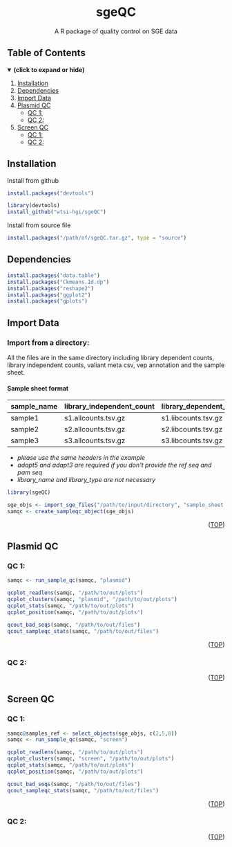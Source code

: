 <div align="center">
<h1 align="center">sgeQC</h1>
  <p align="center">A R package of quality control on SGE data</p>
</div>

## Table of Contents
<details open>
<summary><b>(click to expand or hide)</b></summary>

1. [Installation](#installation)
2. [Dependencies](#dependencies)
3. [Import Data](#import-data)
4. [Plasmid QC](#plasmid-qc)
    - [QC 1: ](#pqc1)
    - [QC 2: ](#pqc2)
5. [Screen QC](#screen-qc)
    - [QC 1: ](#sqc1)
    - [QC 2: ](#sqc2)

</details>

<!-- Installation-->
## Installation

Install from github
```R
install.packages("devtools")

library(devtools)
install_github("wtsi-hgi/sgeQC")
```

Install from source file
```R
install.packages("/path/of/sgeQC.tar.gz", type = "source")
```

<!-- Dependencies-->
## Dependencies

```R
install.packages("data.table")
install.packages("Ckmeans.1d.dp")
install.packages("reshape2")
install.packages("ggplot2")
install.packages("gplots")
```

<!-- Import Data-->
## Import Data

### Import from a directory:
All the files are in the same directory including library dependent counts, library independent counts, valiant meta csv, vep annotation and the sample sheet.

#### Sample sheet format
| sample_name  | library_independent_count | library_dependent_count | valiant_meta | adapt5 | adapt3 | library_name | library_type|
| - | - | - | - | - | - | - | - |
| sample1 | s1.allcounts.tsv.gz | s1.libcounts.tsv.gz | meta.csv.gz | CTGACTGGCACCTCTTCCCCCAGGA | CCCCGACCCCTCCCCAGCGTGAATG | libA | screen |
| sample2 | s2.allcounts.tsv.gz | s2.libcounts.tsv.gz | meta.csv.gz | CTGACTGGCACCTCTTCCCCCAGGA | CCCCGACCCCTCCCCAGCGTGAATG | libA | screen |
| sample3 | s3.allcounts.tsv.gz | s3.libcounts.tsv.gz | meta.csv.gz | CTGACTGGCACCTCTTCCCCCAGGA | CCCCGACCCCTCCCCAGCGTGAATG | libA | screen |

* *please use the same headers in the example*
* *adapt5 and adapt3 are required if you don't provide the ref seq and pam seq*
* *library_name and library_type are not necessary*

```R
library(sgeQC)

sge_objs <- import_sge_files("/path/to/input/directory", "sample_sheet.tsv")
samqc <- create_sampleqc_object(sge_objs)
```

<p align="right">(<a href="#top">TOP</a>)</p>

<!-- Plasmid QC -->
## Plasmid QC

<a id="pqc1"></a>
### QC 1: 
```R
samqc <- run_sample_qc(samqc, "plasmid")

qcplot_readlens(samqc, "/path/to/out/plots")
qcplot_clusters(samqc, "plasmid", "/path/to/out/plots")
qcplot_stats(samqc, "/path/to/out/plots")
qcplot_position(samqc, "/path/to/out/plots")

qcout_bad_seqs(samqc, "/path/to/out/files")
qcout_sampleqc_stats(samqc, "/path/to/out/files")
```

<p align="right">(<a href="#top">TOP</a>)</p>

<a id="pqc2"></a>
### QC 2: 

<p align="right">(<a href="#top">TOP</a>)</p>

<!-- Screen QC -->
## Screen QC

<a id="sqc1"></a>
### QC 1: 

```R
samqc@samples_ref <- select_objects(sge_objs, c(2,5,8))
samqc <- run_sample_qc(samqc, "screen")

qcplot_readlens(samqc, "/path/to/out/plots")
qcplot_clusters(samqc, "screen", "/path/to/out/plots")
qcplot_stats(samqc, "/path/to/out/plots")
qcplot_position(samqc, "/path/to/out/plots")

qcout_bad_seqs(samqc, "/path/to/out/files")
qcout_sampleqc_stats(samqc, "/path/to/out/files")
```

<p align="right">(<a href="#top">TOP</a>)</p>

<a id="sqc2"></a>
### QC 2: 

<p align="right">(<a href="#top">TOP</a>)</p>

